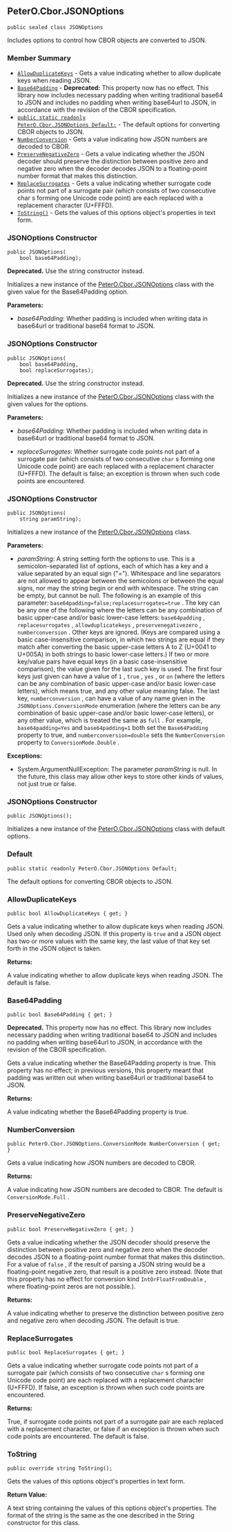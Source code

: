 ## PeterO.Cbor.JSONOptions

    public sealed class JSONOptions

Includes options to control how CBOR objects are converted to JSON.

### Member Summary
* <code>[AllowDuplicateKeys](#AllowDuplicateKeys)</code> - Gets a value indicating whether to allow duplicate keys when reading JSON.
* <code>[Base64Padding](#Base64Padding)</code> - <b>Deprecated:</b> This property now has no effect. This library now includes necessary padding when writing traditional base64 to JSON and includes no padding when writing base64url to JSON, in accordance with the revision of the CBOR specification.
* <code>[public static readonly PeterO.Cbor.JSONOptions Default;](#Default)</code> - The default options for converting CBOR objects to JSON.
* <code>[NumberConversion](#NumberConversion)</code> - Gets a value indicating how JSON numbers are decoded to CBOR.
* <code>[PreserveNegativeZero](#PreserveNegativeZero)</code> - Gets a value indicating whether the JSON decoder should preserve the distinction between positive zero and negative zero when the decoder decodes JSON to a floating-point number format that makes this distinction.
* <code>[ReplaceSurrogates](#ReplaceSurrogates)</code> - Gets a value indicating whether surrogate code points not part of a surrogate pair (which consists of two consecutive char s forming one Unicode code point) are each replaced with a replacement character (U+FFFD).
* <code>[ToString()](#ToString)</code> - Gets the values of this options object's properties in text form.

<a id="Void_ctor_Boolean"></a>
### JSONOptions Constructor

    public JSONOptions(
        bool base64Padding);

<b>Deprecated.</b> Use the string constructor instead.

Initializes a new instance of the [PeterO.Cbor.JSONOptions](PeterO.Cbor.JSONOptions.md) class with the given value for the Base64Padding option.

<b>Parameters:</b>

 * <i>base64Padding</i>: Whether padding is included when writing data in base64url or traditional base64 format to JSON.

<a id="Void_ctor_Boolean_Boolean"></a>
### JSONOptions Constructor

    public JSONOptions(
        bool base64Padding,
        bool replaceSurrogates);

<b>Deprecated.</b> Use the string constructor instead.

Initializes a new instance of the [PeterO.Cbor.JSONOptions](PeterO.Cbor.JSONOptions.md) class with the given values for the options.

<b>Parameters:</b>

 * <i>base64Padding</i>: Whether padding is included when writing data in base64url or traditional base64 format to JSON.

 * <i>replaceSurrogates</i>: Whether surrogate code points not part of a surrogate pair (which consists of two consecutive  `char`  s forming one Unicode code point) are each replaced with a replacement character (U+FFFD). The default is false; an exception is thrown when such code points are encountered.

<a id="Void_ctor_System_String"></a>
### JSONOptions Constructor

    public JSONOptions(
        string paramString);

Initializes a new instance of the [PeterO.Cbor.JSONOptions](PeterO.Cbor.JSONOptions.md) class.

<b>Parameters:</b>

 * <i>paramString</i>: A string setting forth the options to use. This is a semicolon-separated list of options, each of which has a key and a value separated by an equal sign ("="). Whitespace and line separators are not allowed to appear between the semicolons or between the equal signs, nor may the string begin or end with whitespace. The string can be empty, but cannot be null. The following is an example of this parameter:  `base64padding=false;replacesurrogates=true` . The key can be any one of the following where the letters can be any combination of basic upper-case and/or basic lower-case letters:  `base64padding` ,  `replacesurrogates` ,  `allowduplicatekeys` ,  `preservenegativezero` ,  `numberconversion` . Other keys are ignored. (Keys are compared using a basic case-insensitive comparison, in which two strings are equal if they match after converting the basic upper-case letters A to Z (U+0041 to U+005A) in both strings to basic lower-case letters.) If two or more key/value pairs have equal keys (in a basic case-insensitive comparison), the value given for the last such key is used. The first four keys just given can have a value of  `1` ,  `true` ,  `yes` , or  `on`  (where the letters can be any combination of basic upper-case and/or basic lower-case letters), which means true, and any other value meaning false. The last key,  `numberconversion` , can have a value of any name given in the  `JSONOptions.ConversionMode`  enumeration (where the letters can be any combination of basic upper-case and/or basic lower-case letters), or any other value, which is treated the same as  `full` . For example,  `base64padding=Yes`  and  `base64padding=1`  both set the  `Base64Padding`  property to true, and  `numberconversion=double`  sets the  `NumberConversion`  property to  `ConversionMode.Double`  .

<b>Exceptions:</b>

 * System.ArgumentNullException:
The parameter  <i>paramString</i>
 is null. In the future, this class may allow other keys to store other kinds of values, not just true or false.

<a id="Void_ctor"></a>
### JSONOptions Constructor

    public JSONOptions();

Initializes a new instance of the [PeterO.Cbor.JSONOptions](PeterO.Cbor.JSONOptions.md) class with default options.

<a id="Default"></a>
### Default

    public static readonly PeterO.Cbor.JSONOptions Default;

The default options for converting CBOR objects to JSON.

<a id="AllowDuplicateKeys"></a>
### AllowDuplicateKeys

    public bool AllowDuplicateKeys { get; }

Gets a value indicating whether to allow duplicate keys when reading JSON. Used only when decoding JSON. If this property is  `true`  and a JSON object has two or more values with the same key, the last value of that key set forth in the JSON object is taken.

<b>Returns:</b>

A value indicating whether to allow duplicate keys when reading JSON. The default is false.

<a id="Base64Padding"></a>
### Base64Padding

    public bool Base64Padding { get; }

<b>Deprecated.</b> This property now has no effect. This library now includes  necessary padding when writing traditional base64 to JSON and includes no padding when writing base64url to JSON, in  accordance with the revision of the CBOR specification.

Gets a value indicating whether the Base64Padding property is true. This property has no effect; in previous versions, this property meant that padding was written out when writing base64url or traditional base64 to JSON.

<b>Returns:</b>

A value indicating whether the Base64Padding property is true.

<a id="NumberConversion"></a>
### NumberConversion

    public PeterO.Cbor.JSONOptions.ConversionMode NumberConversion { get; }

Gets a value indicating how JSON numbers are decoded to CBOR.

<b>Returns:</b>

A value indicating how JSON numbers are decoded to CBOR. The default is  `ConversionMode.Full` .

<a id="PreserveNegativeZero"></a>
### PreserveNegativeZero

    public bool PreserveNegativeZero { get; }

Gets a value indicating whether the JSON decoder should preserve the distinction between positive zero and negative zero when the decoder decodes JSON to a floating-point number format that makes this distinction. For a value of  `false` , if the result of parsing a JSON string would be a floating-point negative zero, that result is a positive zero instead. (Note that this property has no effect for conversion kind  `IntOrFloatFromDouble` , where floating-point zeros are not possible.).

<b>Returns:</b>

A value indicating whether to preserve the distinction between positive zero and negative zero when decoding JSON. The default is true.

<a id="ReplaceSurrogates"></a>
### ReplaceSurrogates

    public bool ReplaceSurrogates { get; }

Gets a value indicating whether surrogate code points not part of a surrogate pair (which consists of two consecutive  `char`  s forming one Unicode code point) are each replaced with a replacement character (U+FFFD). If false, an exception is thrown when such code points are encountered.

<b>Returns:</b>

True, if surrogate code points not part of a surrogate pair are each replaced with a replacement character, or false if an exception is thrown when such code points are encountered. The default is false.

<a id="ToString"></a>
### ToString

    public override string ToString();

Gets the values of this options object's properties in text form.

<b>Return Value:</b>

A text string containing the values of this options object's properties. The format of the string is the same as the one described in the String constructor for this class.
